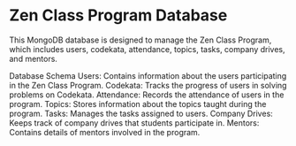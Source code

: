 # Zen Class Program Database
This MongoDB database is designed to manage the Zen Class Program, which includes users, codekata, attendance, topics, tasks, company drives, and mentors.

Database Schema
Users: Contains information about the users participating in the Zen Class Program.
Codekata: Tracks the progress of users in solving problems on Codekata.
Attendance: Records the attendance of users in the program.
Topics: Stores information about the topics taught during the program.
Tasks: Manages the tasks assigned to users.
Company Drives: Keeps track of company drives that students participate in.
Mentors: Contains details of mentors involved in the program.
